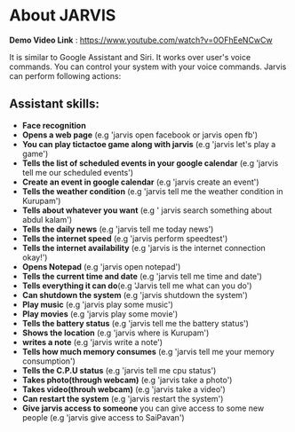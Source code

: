 #  About JARVIS

**Demo Video Link** : https://www.youtube.com/watch?v=0OFhEeNCwCw

It is similar to Google Assistant and Siri. It works over user's voice commands. You can control your system with your voice commands.
Jarvis can perform following actions:

## Assistant skills:
- **Face recognition**
- **Opens a web page** (e.g 'jarvis open facebook or jarvis open fb')
- **You can play tictactoe game along with jarvis** (e.g 'jarvis let's play a game')
- **Tells the list of scheduled events in your google calendar** (e.g 'jarvis tell me our scheduled events')
- **Create an event in google calendar** (e.g 'jarvis create an event')
- **Tells the weather condition** (e.g 'jarvis tell me the weather condition in Kurupam')
- **Tells about whatever you want** (e.g ' jarvis search something about abdul kalam')
- **Tells the daily news** (e.g 'jarvis tell me today news')
- **Tells the internet speed** (e.g 'jarvis perform speedtest')
- **Tells the internet availability** (e.g 'jarvis is the internet connection okay!')
- **Opens Notepad** (e.g 'jarvis open notepad')
- **Tells the current time and date** (e.g 'jarvis tell me time and date')
- **Tells everything it can do**(e.g 'Jarvis tell me what can you do')
- **Can shutdown the system** (e.g 'jarvis shutdown the system')
- **Play music** (e.g 'jarvis play some music')
- **Play movies** (e.g 'jarvis play some movie')
- **Tells the battery status** (e.g 'jarvis tell me the battery status')
- **Shows the location** (e.g 'jarvis where is Kurupam')
- **writes a note** (e.g 'jarvis write a note')
- **Tells how much memory consumes** (e.g 'jarvis tell me your memory consumption')
- **Tells the C.P.U status** (e.g 'jarvis tell me cpu status')
- **Takes photo(through webcam)** (e.g 'jarvis take a photo')
- **Takes video(throuh webcam)** (e.g 'jarvis take a video')
- **Can restart the system** (e.g 'jarvis restart the system')
- **Give jarvis access to someone** you can give access to some new people (e.g 'jarvis give access to SaiPavan') 

